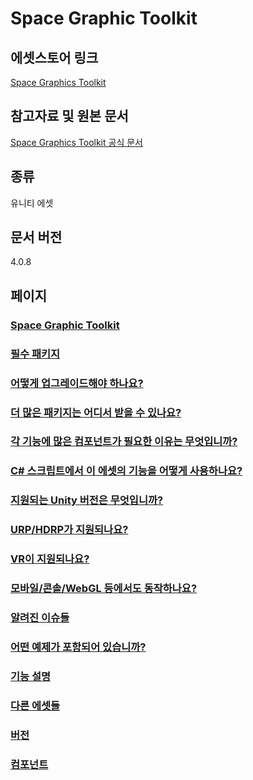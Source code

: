 # Space Graphic Toolkit

## 에셋스토어 링크

[Space Graphics Toolkit](https://prf.hn/l/qXzLzEo)

## 참고자료 및 원본 문서

[Space Graphics Toolkit 공식 문서](http://carloswilkes.com/Documentation/SpaceGraphicsToolkit)

## 종류

유니티 에셋

## 문서 버전

4.0.8

## 페이지

### [Space Graphic Toolkit](./pages/space-graphics-toolkit.md)
### [필수 패키지](./pages/required-packages.md)
### [어떻게 업그레이드해야 하나요?](./pages/how-do-i-upgrade.md)
### [더 많은 패키지는 어디서 받을 수 있나요?](./pages/where-do-i-get-more-pack.md)
### [각 기능에 많은 컴포넌트가 필요한 이유는 무엇입니까?](./pages/why-does-each-feature-require-so-many-components.md)
### [C# 스크립트에서 이 에셋의 기능을 어떻게 사용하나요?](./pages/how-do-i-use-this-from-csharp.md)
### [지원되는 Unity 버전은 무엇입니까?](./pages/which-versions-of-unity-are-supported.md)
### [URP/HDRP가 지원되나요?](./pages/is-urp-hdrp-supported.md)
### [VR이 지원되나요?](./pages/is-vr-supported.md)
### [모바일/콘솔/WebGL 등에서도 동작하나요?](./pages/does-this-work-on-mobile-console-webgl-etc.md)
### [알려진 이슈들](./pages/known-issues.md)
### [어떤 예제가 포함되어 있습니까?](./pages/what-examples-are-included.md)
### [기능 설명](./pages/feature-description.md)
### [다른 에셋들](./pages/other-assets.md)
### [버전](./pages/versions.md)
### [컴포넌트](./pages/components.md)
